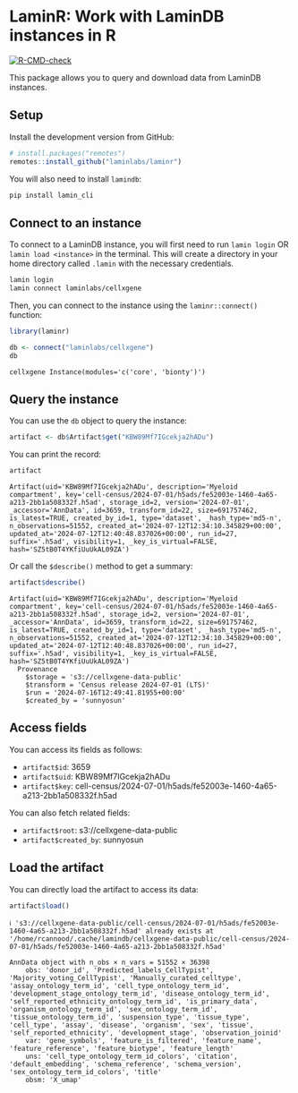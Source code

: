 # LaminR: Work with LaminDB instances in R


<!-- 
DO NOT edit the README.md directly.
&#10;Instead, edit the README.qmd file and render it using `quarto render README.qmd`. 
-->
<!-- badges: start -->

[![R-CMD-check](https://github.com/laminlabs/laminr/actions/workflows/R-CMD-check.yaml/badge.svg)](https://github.com/laminlabs/laminr/actions/workflows/R-CMD-check.yaml)
<!-- badges: end -->

This package allows you to query and download data from LaminDB
instances.

## Setup

Install the development version from GitHub:

``` r
# install.packages("remotes")
remotes::install_github("laminlabs/laminr")
```

You will also need to install `lamindb`:

``` bash
pip install lamin_cli
```

## Connect to an instance

To connect to a LaminDB instance, you will first need to run
`lamin login` OR `lamin load <instance>` in the terminal. This will
create a directory in your home directory called `.lamin` with the
necessary credentials.

``` bash
lamin login
lamin connect laminlabs/cellxgene
```

Then, you can connect to the instance using the `laminr::connect()`
function:

``` r
library(laminr)

db <- connect("laminlabs/cellxgene")
db
```

    cellxgene Instance(modules='c('core', 'bionty')')

## Query the instance

You can use the `db` object to query the instance:

``` r
artifact <- db$Artifact$get("KBW89Mf7IGcekja2hADu")
```

You can print the record:

``` r
artifact
```

    Artifact(uid='KBW89Mf7IGcekja2hADu', description='Myeloid compartment', key='cell-census/2024-07-01/h5ads/fe52003e-1460-4a65-a213-2bb1a508332f.h5ad', storage_id=2, version='2024-07-01', _accessor='AnnData', id=3659, transform_id=22, size=691757462, is_latest=TRUE, created_by_id=1, type='dataset', _hash_type='md5-n', n_observations=51552, created_at='2024-07-12T12:34:10.345829+00:00', updated_at='2024-07-12T12:40:48.837026+00:00', run_id=27, suffix='.h5ad', visibility=1, _key_is_virtual=FALSE, hash='SZ5tB0T4YKfiUuUkAL09ZA')

Or call the `$describe()` method to get a summary:

``` r
artifact$describe()
```

    Artifact(uid='KBW89Mf7IGcekja2hADu', description='Myeloid compartment', key='cell-census/2024-07-01/h5ads/fe52003e-1460-4a65-a213-2bb1a508332f.h5ad', storage_id=2, version='2024-07-01', _accessor='AnnData', id=3659, transform_id=22, size=691757462, is_latest=TRUE, created_by_id=1, type='dataset', _hash_type='md5-n', n_observations=51552, created_at='2024-07-12T12:34:10.345829+00:00', updated_at='2024-07-12T12:40:48.837026+00:00', run_id=27, suffix='.h5ad', visibility=1, _key_is_virtual=FALSE, hash='SZ5tB0T4YKfiUuUkAL09ZA')
      Provenance
        $storage = 's3://cellxgene-data-public'
        $transform = 'Census release 2024-07-01 (LTS)'
        $run = '2024-07-16T12:49:41.81955+00:00'
        $created_by = 'sunnyosun'

## Access fields

You can access its fields as follows:

- `artifact$id`: 3659
- `artifact$uid`: KBW89Mf7IGcekja2hADu
- `artifact$key`:
  cell-census/2024-07-01/h5ads/fe52003e-1460-4a65-a213-2bb1a508332f.h5ad

You can also fetch related fields:

- `artifact$root`: s3://cellxgene-data-public
- `artifact$created_by`: sunnyosun

## Load the artifact

You can directly load the artifact to access its data:

``` r
artifact$load()
```

    ℹ 's3://cellxgene-data-public/cell-census/2024-07-01/h5ads/fe52003e-1460-4a65-a213-2bb1a508332f.h5ad' already exists at '/home/rcannood/.cache/lamindb/cellxgene-data-public/cell-census/2024-07-01/h5ads/fe52003e-1460-4a65-a213-2bb1a508332f.h5ad'

    AnnData object with n_obs × n_vars = 51552 × 36398
        obs: 'donor_id', 'Predicted_labels_CellTypist', 'Majority_voting_CellTypist', 'Manually_curated_celltype', 'assay_ontology_term_id', 'cell_type_ontology_term_id', 'development_stage_ontology_term_id', 'disease_ontology_term_id', 'self_reported_ethnicity_ontology_term_id', 'is_primary_data', 'organism_ontology_term_id', 'sex_ontology_term_id', 'tissue_ontology_term_id', 'suspension_type', 'tissue_type', 'cell_type', 'assay', 'disease', 'organism', 'sex', 'tissue', 'self_reported_ethnicity', 'development_stage', 'observation_joinid'
        var: 'gene_symbols', 'feature_is_filtered', 'feature_name', 'feature_reference', 'feature_biotype', 'feature_length'
        uns: 'cell_type_ontology_term_id_colors', 'citation', 'default_embedding', 'schema_reference', 'schema_version', 'sex_ontology_term_id_colors', 'title'
        obsm: 'X_umap'
